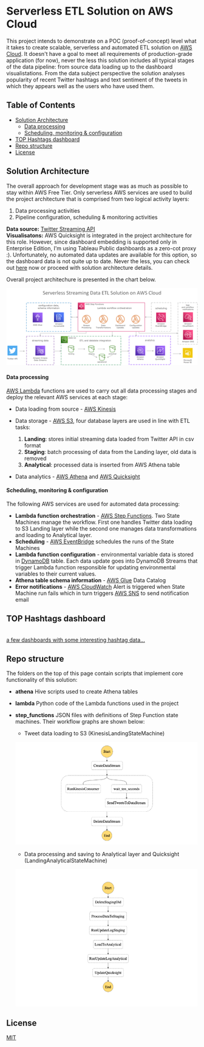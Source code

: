 # Serverless ETL Solution on AWS Cloud

This project intends to demonstrate on a POC (proof-of-concept) level what it takes to create scalable, serverless and automated ETL solution on [AWS Cloud](https://aws.amazon.com).
It doesn't have a goal to meet all requirements of production-grade application (for now), never the less this solution includes all typical stages of the data pipeline: from source data loading up to the dashboard visualistations.
From the data subject perspective the solution analyses popularity of recent Twitter hashtags and text sentiment of the tweets in which they appears well as the users who have used them.   
## Table of Contents
  * [Solution Architecture](#solution-architecture)
      - [Data processing](#data-processing)
      - [Scheduling, monitoring & configuration](#scheduling--monitoring---configuration)
  * [TOP Hashtags dashboard](#top-hashtags-dashboard)
  * [Repo structure](#repo-structure)
  * [License](#license)




## Solution Architecture
The overall approach for development stage was as much as possible to stay within AWS Free Tier. 
Only serverless AWS services are used to build the project architecture that is comprised from two logical activity layers: 
  1. Data processing activities
  2. Pipeline configuration, scheduling & monitoring activities
  
**Data source:** [Twitter Streaming API](https://developer.twitter.com/en/docs/tutorials/consuming-streaming-data) \
**Visualisatons:** AWS Quicksight is integrated in the project architecture for this role. However, since dashboard embedding is supported only in Enterprise Edition, I'm using Tableau Public dashboards as a zero-cot proxy :).  Unfortunately, no automated data updates are available for this option, so the dashboard data is not quite up to date. Never the less, you can check out [here](https://public.tableau.com/profile/sergejs1574#!/vizhome/hashtag_data/top_sentiment) now or proceed with solution architecture details.


Overall project architechure is presented in the chart below.

![serverless-etl-architecture](https://github.com/serge2020/serverless_etl/blob/master/twitter-etl_architecture.png)

#### Data processing

[AWS Lambda](https://aws.amazon.com/lambda/) functions are used to carry out all data processing stages and deploy the relevant AWS services at each stage:
* Data loading from source - [AWS Kinesis](https://aws.amazon.com/kinesis/)
* Data storage - [AWS S3](https://aws.amazon.com/s3/), four database layers are used in line with ETL tasks:
  1. **Landing**: stores initial streaming data loaded from Twitter API in csv format
  2. **Staging**: batch processing of data from the Landing layer, old data is removed
  3. **Analytical**: processed data is inserted from AWS Athena table  
    
* Data analytics - [AWS Athena](https://aws.amazon.com/athena/) and [AWS Quicksight](https://aws.amazon.com/quicksight/)

#### Scheduling, monitoring & configuration
The following AWS services are used for automated data processing:
* **Lambda function orchestration** - [AWS Step Functions](https://aws.amazon.com/step-functions/). Two State Machines manage the workflow. First one handles Twitter data loading to S3 Landing layer while the second one manages data transformations and loading to Analytical layer.
* **Scheduling** - [AWS EventBridge](https://aws.amazon.com/eventbridge/) schedules the runs of the State Machines
* **Lambda function configuration** - environmental variable data is stored in [DynamoDB](https://aws.amazon.com/dynamodb/) table. Each data update goes into DynamoDB Streams that trigger Lambda function responsible for updating environmental variables to their current values.
* **Athena table schema information** - [AWS Glue](https://aws.amazon.com/glue/) Data Catalog
* **Error notifications** - [AWS CloudWatch](https://aws.amazon.com/cloudwatch/) Alert is triggered when State Machine run fails which in turn triggers [AWS SNS](https://aws.amazon.com/sns/) to send notification email


## TOP Hashtags dashboard
\
[a few dashboards with some interesting hashtag data...](https://public.tableau.com/profile/sergejs1574#!/vizhome/hashtag_data/top_sentiment)



## Repo structure

The folders on the top of this page contain scripts that implement core functionality of this solution:
* **athena** Hive scripts used to create Athena tables
* **lambda** Python code of the Lambda functions used in the project
* **step_functions** JSON files with definitions of Step Function state machines. Their workflow graphs are shown below:
  * Tweet data loading to S3 (KinesisLandingStateMachine)
  
  ![KinesisLandingStateMachine](https://github.com/serge2020/serverless_etl/blob/master/twitter-etl_sf-graph.png)
  * Data processing and saving to Analytical layer and Quicksight (LandingAnalyticalStateMachine)
  
  ![LandingAnalyticalStateMachine](https://github.com/serge2020/serverless_etl/blob/master/hashtags-proc_sf-graph.png)

## License
[MIT](https://choosealicense.com/licenses/mit/)
